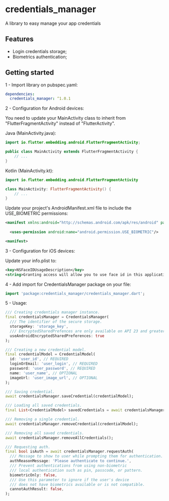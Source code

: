 # credentials_manager
A library to easy manage your app credentials

## Features
- Login credentials storage;
- Biometrics authentication;

## Getting started
1 - Import library on pubspec.yaml:
```yaml
dependencies:
  credentials_manager: ^1.0.1
```

2 - Configuration for Android devices:

You need to update your MainActivity class to inherit from "FlutterFragmentActivity" instead of "FlutterActivity".

Java (MainActivity.java):
```java
import io.flutter.embedding.android.FlutterFragmentActivity;

public class MainActivity extends FlutterFragmentActivity {
    // ...
}
```

Kotlin (MainActivity.kt):
```kotlin
import io.flutter.embedding.android.FlutterFragmentActivity

class MainActivity: FlutterFragmentActivity() {
    // ...
} 
```

Update your project's AndroidManifest.xml file to include the USE_BIOMETRIC permissions:
```xml
<manifest xmlns:android="http://schemas.android.com/apk/res/android" package="com.example.app">
  
  <uses-permission android:name="android.permission.USE_BIOMETRIC"/>

<manifest>
```

3 - Configuration for iOS devices:

Update your info.plist to:
```xml
<key>NSFaceIDUsageDescription</key>
<string>Granting access will allow you to use face id in this application</string>
```

4 - Add import for CredentialsManager package on your file:
```dart
import 'package:credentials_manager/credentials_manager.dart';
```

5 - Usage:
```dart
/// Creating credentials manager instance.
final credentialsManager = CredentialsManager(
  /// The identifier of the secure storage.
  storageKey: 'storage_key',
  /// EncryptedSharedPrefences are only available on API 23 and greater.
  useAndroidEncryptedSharedPreferences: true
);

/// Creating a new credential model.
final credentialModel = CredentialModel(
  id: 'user_id', // REQUIRED
  loginOrEmail: 'user_login', // REQUIRED
  password: 'user_password', // REQUIRED
  name: 'user_name', // OPTIONAL
  imageUrl: 'user_image_url', // OPTIONAL
);

/// Saving credential.
await credentialsManager.saveCredential(credentialModel);

/// Loading all saved credentials.
final List<CredentialModel> savedCredentials = await credentialsManager.getSavedCredentials();

/// Removing a single credential.
await credentialsManager.removeCredential(credentialModel);

/// Removing all saved credentials.
await credentialsManager.removeAllCredentials();

/// Requesting auth.
final bool isAuth = await credentialsManager.requestAuth(
  /// Message to show to user while prompting them for authentication.
  authReasonMessage: 'Please authenticate to continue.',
  /// Prevent authentications from using non-biometric
  /// local authentication such as pin, passcode, or pattern.
  biometricOnly: false,
  /// Use this parameter to ignore if the user's device
  /// does not have biometrics available or is not compatible.
  cannotAuthResult: false,
);
```

